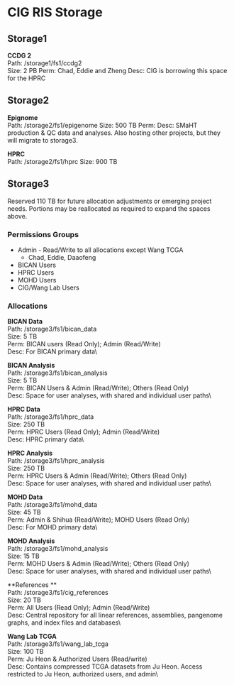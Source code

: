 # CIG RIS Storage

## Storage1

**CCDG 2**\
Path: /storage1/fs1/ccdg2\
Size: 2 PB
Perm: Chad, Eddie and Zheng
Desc: CIG is borrowing this space for the HPRC

## Storage2

**Epignome**\
Path: /storage2/fs1/epigenome
Size: 500 TB
Perm:
Desc: SMaHT production & QC data and analyses. Also hosting other projects, but they will migrate to storage3.

**HPRC**\
Path: /storage2/fs1/hprc
Size: 900 TB

## Storage3

Reserved 110 TB for future allocation adjustments or emerging project needs. Portions may be reallocated as required to expand the spaces above.

### Permissions Groups
* Admin - Read/Write to all allocations except Wang TCGA
  * Chad, Eddie, Daaofeng
* BICAN Users
* HPRC Users
* MOHD Users
* CIG/Wang Lab Users

### Allocations

**BICAN Data**\
Path: /storage3/fs1/bican_data\
Size: 5 TB\
Perm: BICAN users (Read Only); Admin (Read/Write)\
Desc: For BICAN primary data\

**BICAN Analysis**\
Path: /storage3/fs1/bican_analysis\
Size: 5 TB\
Perm: BICAN Users & Admin (Read/Write); Others (Read Only)\
Desc: Space for user analyses, with shared and individual user paths\

**HPRC Data**\
Path: /storage3/fs1/hprc_data\
Size: 250 TB\
Perm: HPRC Users (Read Only); Admin (Read/Write)\
Desc: HPRC primary data\

**HPRC Analysis**\
Path: /storage3/fs1/hprc_analysis\
Size: 250 TB\
Perm: HPRC Users & Admin (Read/Write); Others (Read Only)\
Desc: Space for user analyses, with shared and individual user paths\

**MOHD Data**\
Path: /storage3/fs1/mohd_data\
Size: 45 TB\
Perm: Admin & Shihua (Read/Write); MOHD Users (Read Only)\
Desc: For MOHD primary data\

**MOHD Analysis**\
Path: /storage3/fs1/mohd_analysis\
Size: 15 TB\
Perm: MOHD Users & Admin (Read/Write); Others (Read Only)\
Desc: Space for user analyses, with shared and individual user paths\

**References **\
Path: /storage3/fs1/cig_references\
Size: 20 TB\
Perm: All Users (Read Only); Admin (Read/Write)\
Desc: Central repository for all linear references, assemblies, pangenome graphs, and index files and databases\

**Wang Lab TCGA**\
Path: /storage3/fs1/wang_lab_tcga\
Size: 100 TB\
Perm: Ju Heon & Authorized Users (Read/write)\
Desc: Contains compressed TCGA datasets from Ju Heon. Access restricted to Ju Heon, authorized users, and admin\
